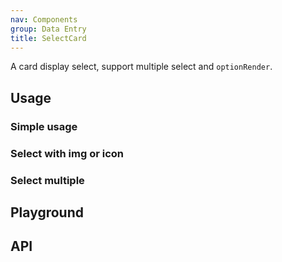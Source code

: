 ```yaml
---
nav: Components
group: Data Entry
title: SelectCard
---
```


A card display select, support multiple select and `optionRender`.

## Usage

### Simple usage

<code src="./demos/index.tsx"></code>

### Select with img or icon

<code src="./demos/SelectWithImg.tsx"></code>

### Select multiple

<code src="./demos/SelectMultiple.tsx"></code>

## Playground

<code src="./demos/Playground.tsx"></code>

## API

<API id="SelectCard"></API>
